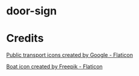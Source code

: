 # door-sign

# Credits

<a href="https://www.flaticon.com/free-icons/transport" title="public transport icons">Public transport icons created by Google - Flaticon</a>

<a href="https://www.flaticon.com/free-icons/boat" title="boat icons">Boat icon created by Freepik - Flaticon</a>
